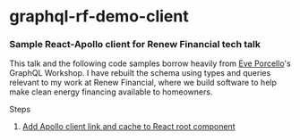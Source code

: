 # graphql-rf-demo-client
### Sample React-Apollo client for Renew Financial tech talk


This talk and the following code samples borrow heavily from [Eve Porcello](https://github.com/eveporcello)'s GraphQL Workshop. I have rebuilt the schema using types and queries relevant to my work at Renew Financial, where we build software to help make clean energy financing available to homeowners. 

Steps

1. [Add Apollo client link and cache to React root component](https://github.com/akuttruff/graphql-rf-demo-client/tree/add-client)